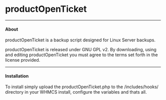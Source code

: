 productOpenTicket
===
---------------------------------------
#### About
productOpenTicket is a backup script designed for Linux Server backups.

productOpenTicket is released under GNU GPL v2. By downloading, using and editing productOpenTicket you must agree to the terms set forth in the license provided.

---------------------------------------
#### Installation
To install simply upload the productOpenTicket.php to the /includes/hooks/ directory in your WHMCS install, configure the variables and thats all.
